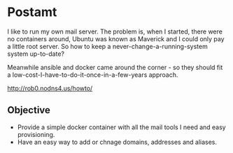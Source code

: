 # Postamt


I like to run my own mail server. The problem is, when I started, there were no
containers around, Ubuntu was known as Maverick and I could only pay a little
root server. So how to keep a never-change-a-running-system system up-to-date?

Meanwhile ansible and docker came around the corner - so they should fit a
low-cost-I-have-to-do-it-once-in-a-few-years approach.

http://rob0.nodns4.us/howto/


## Objective

- Provide a simple docker container with all the mail tools I need and easy provisioning.
- Have an easy way to add or chnage domains, addresses and aliases.
